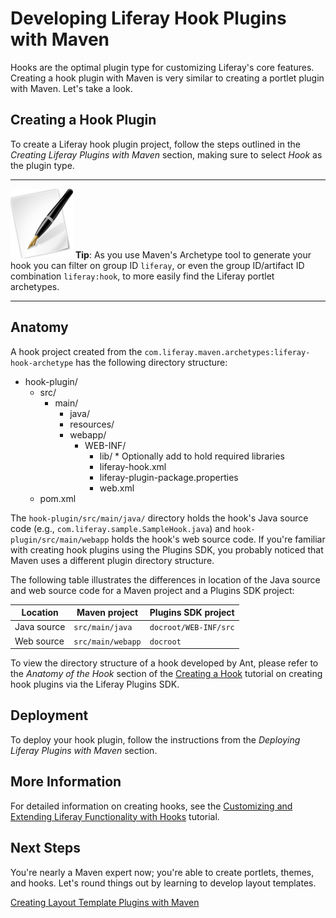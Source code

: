 # Developing Liferay Hook Plugins with Maven [](id=developing-liferay-hook-plugins-with-maven-lp-6-2-develop-tutorial)

Hooks are the optimal plugin type for customizing Liferay's core features.
Creating a hook plugin with Maven is very similar to creating a portlet plugin
with Maven. Let's take a look. 

## Creating a Hook Plugin [](id=creating-a-hook-plugin-lp-6-2-develop-tutorial)

To create a Liferay hook plugin project, follow the steps outlined in the
*Creating Liferay Plugins with Maven* section, making sure to select *Hook* as
the plugin type. 

---

![tip](../../images/tip-pen-paper.png) **Tip**: As you use Maven's Archetype
tool to generate your hook you can filter on group ID `liferay`, or even the
group ID/artifact ID combination `liferay:hook`, to more easily find the
Liferay portlet archetypes. 

---

## Anatomy [](id=anatomy-lp-6-2-develop-tutorial-0)

A hook project created from the
`com.liferay.maven.archetypes:liferay-hook-archetype` has the following
directory structure: 

- hook-plugin/
    - src/
        - main/
            - java/
            - resources/
            - webapp/
                - WEB-INF/
                    - lib/  \* Optionally add to hold required libraries
                    - liferay-hook.xml
                    - liferay-plugin-package.properties
                    - web.xml
    - pom.xml

The `hook-plugin/src/main/java/` directory holds the hook's Java source code
(e.g., `com.liferay.sample.SampleHook.java`) and `hook-plugin/src/main/webapp`
holds the hook's web source code. If you're familiar with creating hook plugins
using the Plugins SDK, you probably noticed that Maven uses a different plugin
directory structure. 

The following table illustrates the differences in location of the Java source
and web source code for a Maven project and a Plugins SDK project: 

Location    | Maven project     | Plugins SDK project   |
----------- | ----------------- | --------------------- |
Java source | `src/main/java`   | `docroot/WEB-INF/src` |
Web source  | `src/main/webapp` | `docroot`             |

To view the directory structure of a hook developed by Ant, please refer to the
*Anatomy of the Hook* section of the [Creating a Hook](www.liferay.com)
tutorial on creating hook plugins via the Liferay Plugins SDK. 

## Deployment [](id=deployment-lp-6-2-develop-tutorial-0)

To deploy your hook plugin, follow the instructions from the *Deploying Liferay
Plugins with Maven* section. 

## More Information [](id=more-information-lp-6-2-develop-tutorial-0)

For detailed information on creating hooks, see the [Customizing and Extending
Liferay Functionality with Hooks](www.liferay.com) tutorial.

## Next Steps [](id=next-steps-lp-6-2-develop-tutorial-1)

You're nearly a Maven expert now; you're able to create portlets, themes, and
hooks. Let's round things out by learning to develop layout templates. 

[Creating Layout Template Plugins with Maven](http://www.liferay.com)
